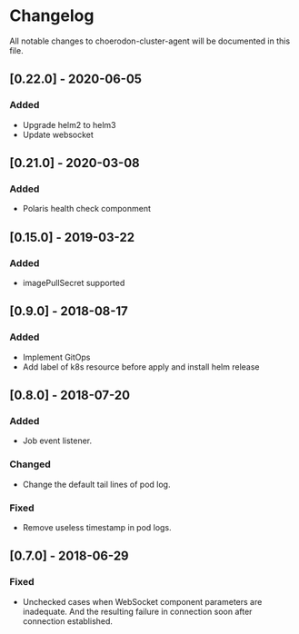 # Changelog
All notable changes to choerodon-cluster-agent will be documented in this file.

## [0.22.0] - 2020-06-05
### Added
- Upgrade helm2 to helm3
- Update websocket 

## [0.21.0] - 2020-03-08
### Added
- Polaris health check componment

## [0.15.0] - 2019-03-22
### Added
- imagePullSecret supported

## [0.9.0] - 2018-08-17
### Added
- Implement GitOps
- Add label of k8s resource before apply and install helm release

## [0.8.0] - 2018-07-20
### Added
- Job event listener.

### Changed
- Change the default tail lines of pod log.

### Fixed
- Remove useless timestamp in pod logs.

## [0.7.0] - 2018-06-29
### Fixed
- Unchecked cases when WebSocket component parameters are inadequate. And the resulting failure in connection soon after connection established.
